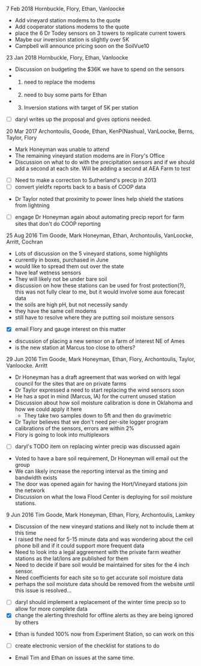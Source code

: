   7 Feb 2018
  Hornbuckle, Flory, Ethan, Vanloocke
  - Add vineyard station modems to the quote
  - Add cooperator stations modems to the quote
  - place the 6 Dr Todey sensors on 3 towers to replicate current towers
  - Maybe our inversion station is slightly over 5K
  - Campbell will announce pricing soon on the SoilVue10

 23 Jan 2018
  Hornbuckle, Flory, Ethan, Vanloocke
  - Discussion on budgeting the $36K we have to spend on the sensors
  - 1) need to replace the modems
  - 2) need to buy some parts for Ethan
  - 3) Inversion stations with target of 5K per station
  - [ ] daryl writes up the proposal and gives options needed.

 20 Mar 2017
  Archontoulis, Goode, Ethan, KenP(Nashua), VanLoocke, Berns, Taylor, Flory
  - Mark Honeyman was unable to attend
  - The remaining vineyard station modems are in Flory's Office
  - Discussion on what to do with the precipitation sensors and if we should
    add a second at each site.  Will be adding a second at AEA Farm to test
  - [ ] Need to make a correction to Sutherland's precip in 2013
  - [ ] convert yieldfx reports back to a basis of COOP data
  - Dr Taylor noted that proximity to power lines help shield the stations
    from lightning
  - [ ] engage Dr Honeyman again about automating precip report for farm sites
    that don't do COOP reporting

 25 Aug 2016
  Tim Goode, Mark Honeyman, Ethan, Archontoulis, VanLoocke, Arritt, Cochran
  - Lots of discussion on the 5 vineyard stations, some highlights
   - currently in boxes, purchased in June
   - would like to spread them out over the state
   - have leaf wetness sensors
   - They will likely not be under bare soil
   - discussion on how these stations can be used for frost protection(?), this
     was not fully clear to me, but it would involve some aux forecast data
   - the soils are high pH, but not necessily sandy
   - they have the same cell modems
   - still have to resolve where they are putting soil moisture sensors
  - [x] email Flory and gauge interest on this matter
  - discussion of placing a new sensor on a farm of interest NE of Ames
  - is the new station at Marcus too close to others?

 29 Jun 2016
  Tim Goode, Mark Honeyman, Ethan, Flory, Archontoulis, Taylor, Vanloocke.
  Arritt
  - Dr Honeyman has a draft agreement that was worked on with legal council
    for the sites that are on private farms
  - Dr Taylor expressed a need to start replacing the wind sensors soon
  - He has a spot in mind (Marcus, IA) for the current unused station
  - Discussion about how soil moisture calibration is done in Oklahoma and
    how we could apply it here
    - They take two samples down to 5ft and then do gravimetric
  - Dr Taylor believes that we don't need per-site logger program calibrations
    of the sensors, errors are within 2%
  - Flory is going to look into multiplexors
  - [ ] daryl's TODO item on replacing winter precip was discussed again
  - Voted to have a bare soil requirement, Dr Honeyman will email out the group
  - We can likely increase the reporting interval as the timing and bandwidth
    exists
  - The door was opened again for having the Hort/Vineyard stations join the
    network
  - Discussion on what the Iowa Flood Center is deploying for soil moisture
    stations.

  9 Jun 2016
  Tim Goode, Mark Honeyman, Ethan, Flory, Archontoulis, Lamkey
  - Discussion of the new vineyard stations and likely not to include them at
    this time
  - I raised the need for 5-15 minute data and was wondering about the cell
    phone bill and if it could support more frequent data
  - Need to look into a legal aggreement with the private farm weather stations
    as the lat/lons are published for them
  - Need to decide if bare soil would be maintained for sites for the 4 inch
    sensor.
  - Need coefficients for each site so to get accurate soil moisture data
  - perhaps the soil moisture data should be removed from the website until
    this issue is resolved...
  - [ ] daryl should implement a replacement of the winter time precip so to
    allow for more complete data
  - [x] change the alerting threshold for offline alerts as they are being
    ignored by others
  - Ethan is funded 100% now from Experiment Station, so can work on this
  - [ ] create electronic version of the checklist for stations to do
  - Email Tim and Ethan on issues at the same time.